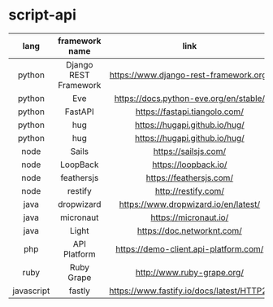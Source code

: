 # script-api

|lang|framework name|link|
|:-:|:-:|:-:|
|python|Django REST Framework|https://www.django-rest-framework.org/|
|python|Eve|https://docs.python-eve.org/en/stable/|
|python|FastAPI|https://fastapi.tiangolo.com/|
|python|hug|https://hugapi.github.io/hug/|
|python|hug|https://hugapi.github.io/hug/|
|node|Sails|https://sailsjs.com/|
|node|LoopBack|https://loopback.io/|
|node|feathersjs|https://feathersjs.com/|
|node|restify|http://restify.com/|
|java|dropwizard|https://www.dropwizard.io/en/latest/|
|java|micronaut|https://micronaut.io/|
|java|Light|https://doc.networknt.com/|
|php|API Platform|https://demo-client.api-platform.com/|
|ruby|Ruby Grape|http://www.ruby-grape.org/|
|javascript|fastly|https://www.fastify.io/docs/latest/HTTP2/|
